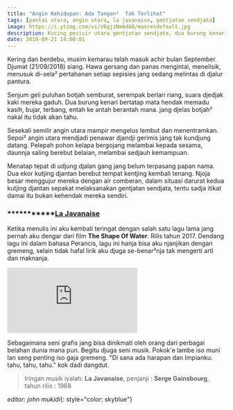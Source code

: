 ```yaml
---
title: "Angin Kehidupan: Ada Tangan²  Tak Terlihat"
tags: [pantai utara, angin utara, la javanaise, gentjatan sendjata]
image: https://i.ytimg.com/vi/V6gjzNm6dA0/maxresdefault.jpg
description: Kucing pesisir utara gentjatan sendjata, dua burung kenari memadu kasih
date: 2018-09-21 14:00:01
---
```

Kering dan berdebu, musim kemarau telah masuk achir bulan September. Djumat (21/09/2018) siang. Hawa gersang dan panas mengintai, menelisik, menusuk di-sela² pertahanan setiap sepisies jang sedang melintas di djalur pantura.

Senjum geli puluhan botjah semburat, serempak berlari riang, suara djedjak kaki mereka gaduh. Dua burung kenari bertatap mata hendak memadu kasih, bujar, terbang, entah ke antah berantah mana. jang djelas botjah² nakal itu tidak akan tahu. 

Sesekali semilir angin utara mampir mengelus lembut dan menentramkan. Sepoi² angin utara mendjadi penawar djandji gerimis jang tak kundjung datang. Pelepah pohon kelapa bergojang melambai kepada sesama, daunnja saling berebut belaian, melambai sedjauh kemampuan.

Menatap tepat di udjung djalan gang jang belum terpasang papan nama. Dua ekor kutjing djantan berebut tempat kentjing kembali tenang. Njoja besar menggujur mereka dengan air comberan, dalam situasi darurat kedua kutjing djantan sepakat melaksanakan gentjatan sendjata, tentu sadja itikat damai itu bukan kehendak mereka sendiri.

### ***********[La Javanaise](https://www.youtube.com/watch?v=V6gjzNm6dA0)

Ketika menulis ini aku kembali teringat dengan salah satu lagu lama jang pernah aku dengar dari film **The Shape Of Water**. Rilis tahun 2017. Dendang lagu ini dalam bahasa Perancis, lagu ini hanja bisa aku njanjikan dengan gremeng, selain tidak hafal lirik aku djuga se-benar²nja tak mengerti arti dan maknanja.

<div class="responsive"><iframe src="https://www.youtube-nocookie.com/embed/V6gjzNm6dA0?controls=0&showinfo=0&autoplay=1" frameborder="0" autoplay webkitAllowFullScreen mozallowfullscreen allowFullScreen /></iframe></div>

Sebagaimana seni grafis jang bisa dinikmati oleh orang dari perbagai belahan dunia mana pun. Begitu djuga seni musik. Pokok'e lambe iso muni lan seng penting iso gaja gremeng. "Di sana ada harapan dan Impianku. tahu, tahu, tahu." kok dadi dangdut.


> Iringan musik iyalah: **La Javanaise**, penjanji : **Serge Gainsbourg**, tahun rilis : 1968

_editor: john mukidi_{: style="color: skyblue"} 
